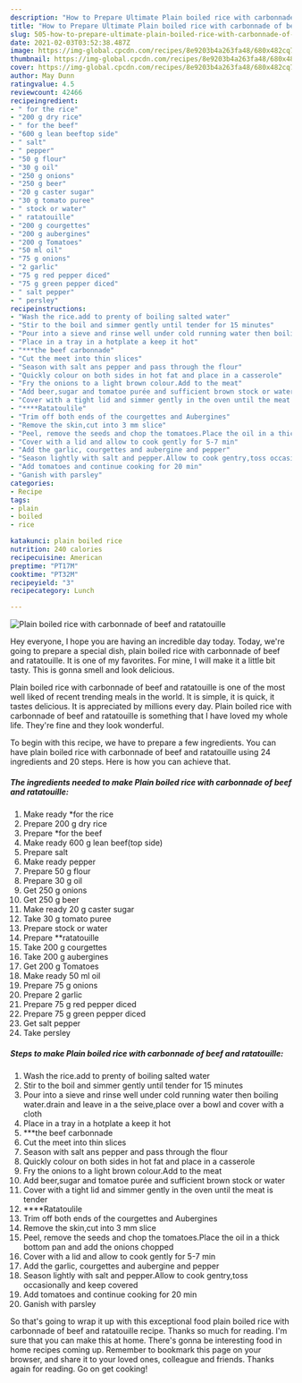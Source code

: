 ```yaml
---
description: "How to Prepare Ultimate Plain boiled rice with carbonnade of beef and ratatouille"
title: "How to Prepare Ultimate Plain boiled rice with carbonnade of beef and ratatouille"
slug: 505-how-to-prepare-ultimate-plain-boiled-rice-with-carbonnade-of-beef-and-ratatouille
date: 2021-02-03T03:52:38.487Z
image: https://img-global.cpcdn.com/recipes/8e9203b4a263fa48/680x482cq70/plain-boiled-rice-with-carbonnade-of-beef-and-ratatouille-recipe-main-photo.jpg
thumbnail: https://img-global.cpcdn.com/recipes/8e9203b4a263fa48/680x482cq70/plain-boiled-rice-with-carbonnade-of-beef-and-ratatouille-recipe-main-photo.jpg
cover: https://img-global.cpcdn.com/recipes/8e9203b4a263fa48/680x482cq70/plain-boiled-rice-with-carbonnade-of-beef-and-ratatouille-recipe-main-photo.jpg
author: May Dunn
ratingvalue: 4.5
reviewcount: 42466
recipeingredient:
- " for the rice"
- "200 g dry rice"
- " for the beef"
- "600 g lean beeftop side"
- " salt"
- " pepper"
- "50 g flour"
- "30 g oil"
- "250 g onions"
- "250 g beer"
- "20 g caster sugar"
- "30 g tomato puree"
- " stock or water"
- " ratatouille"
- "200 g courgettes"
- "200 g aubergines"
- "200 g Tomatoes"
- "50 ml oil"
- "75 g onions"
- "2 garlic"
- "75 g red pepper diced"
- "75 g green pepper diced"
- " salt pepper"
- " persley"
recipeinstructions:
- "Wash the rice.add to prenty of boiling salted water"
- "Stir to the boil and simmer gently until tender for 15 minutes"
- "Pour into a sieve and rinse well under cold running water then boiling water.drain and leave in a the seive,place over a bowl and cover with a cloth"
- "Place in a tray in a hotplate a keep it hot"
- "***the beef carbonnade"
- "Cut the meet into thin slices"
- "Season with salt ans pepper and pass through the flour"
- "Quickly colour on both sides in hot fat and place in a casserole"
- "Fry the onions to a light brown colour.Add to the meat"
- "Add beer,sugar and tomatoe purée and sufficient brown stock or water"
- "Cover with a tight lid and simmer gently in the oven until the meat is tender"
- "****Ratatoulile"
- "Trim off both ends of the courgettes and Aubergines"
- "Remove the skin,cut into 3 mm slice"
- "Peel, remove the seeds and chop the tomatoes.Place the oil in a thick bottom pan and add the onions chopped"
- "Cover with a lid and allow to cook gently for 5-7 min"
- "Add the garlic, courgettes and aubergine and pepper"
- "Season lightly with salt and pepper.Allow to cook gentry,toss occasionally and keep covered"
- "Add tomatoes and continue cooking for 20 min"
- "Ganish with parsley"
categories:
- Recipe
tags:
- plain
- boiled
- rice

katakunci: plain boiled rice 
nutrition: 240 calories
recipecuisine: American
preptime: "PT17M"
cooktime: "PT32M"
recipeyield: "3"
recipecategory: Lunch

---
```



![Plain boiled rice with carbonnade of beef and ratatouille](https://img-global.cpcdn.com/recipes/8e9203b4a263fa48/680x482cq70/plain-boiled-rice-with-carbonnade-of-beef-and-ratatouille-recipe-main-photo.jpg)

Hey everyone, I hope you are having an incredible day today. Today, we're going to prepare a special dish, plain boiled rice with carbonnade of beef and ratatouille. It is one of my favorites. For mine, I will make it a little bit tasty. This is gonna smell and look delicious.



Plain boiled rice with carbonnade of beef and ratatouille is one of the most well liked of recent trending meals in the world. It is simple, it is quick, it tastes delicious. It is appreciated by millions every day. Plain boiled rice with carbonnade of beef and ratatouille is something that I have loved my whole life. They're fine and they look wonderful.


To begin with this recipe, we have to prepare a few ingredients. You can have plain boiled rice with carbonnade of beef and ratatouille using 24 ingredients and 20 steps. Here is how you can achieve that.

<!--inarticleads1-->

##### The ingredients needed to make Plain boiled rice with carbonnade of beef and ratatouille:

1. Make ready  *for the rice
1. Prepare 200 g dry rice
1. Prepare  *for the beef
1. Make ready 600 g lean beef(top side)
1. Prepare  salt
1. Make ready  pepper
1. Prepare 50 g flour
1. Prepare 30 g oil
1. Get 250 g onions
1. Get 250 g beer
1. Make ready 20 g caster sugar
1. Take 30 g tomato puree
1. Prepare  stock or water
1. Prepare  **ratatouille
1. Take 200 g courgettes
1. Take 200 g aubergines
1. Get 200 g Tomatoes
1. Make ready 50 ml oil
1. Prepare 75 g onions
1. Prepare 2 garlic
1. Prepare 75 g red pepper diced
1. Prepare 75 g green pepper diced
1. Get  salt pepper
1. Take  persley




<!--inarticleads2-->

##### Steps to make Plain boiled rice with carbonnade of beef and ratatouille:

1. Wash the rice.add to prenty of boiling salted water
1. Stir to the boil and simmer gently until tender for 15 minutes
1. Pour into a sieve and rinse well under cold running water then boiling water.drain and leave in a the seive,place over a bowl and cover with a cloth
1. Place in a tray in a hotplate a keep it hot
1. ***the beef carbonnade
1. Cut the meet into thin slices
1. Season with salt ans pepper and pass through the flour
1. Quickly colour on both sides in hot fat and place in a casserole
1. Fry the onions to a light brown colour.Add to the meat
1. Add beer,sugar and tomatoe purée and sufficient brown stock or water
1. Cover with a tight lid and simmer gently in the oven until the meat is tender
1. ****Ratatoulile
1. Trim off both ends of the courgettes and Aubergines
1. Remove the skin,cut into 3 mm slice
1. Peel, remove the seeds and chop the tomatoes.Place the oil in a thick bottom pan and add the onions chopped
1. Cover with a lid and allow to cook gently for 5-7 min
1. Add the garlic, courgettes and aubergine and pepper
1. Season lightly with salt and pepper.Allow to cook gentry,toss occasionally and keep covered
1. Add tomatoes and continue cooking for 20 min
1. Ganish with parsley




So that's going to wrap it up with this exceptional food plain boiled rice with carbonnade of beef and ratatouille recipe. Thanks so much for reading. I'm sure that you can make this at home. There's gonna be interesting food in home recipes coming up. Remember to bookmark this page on your browser, and share it to your loved ones, colleague and friends. Thanks again for reading. Go on get cooking!

